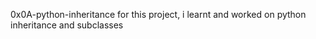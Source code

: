 0x0A-python-inheritance
 for this project, i learnt and worked on python inheritance and subclasses
